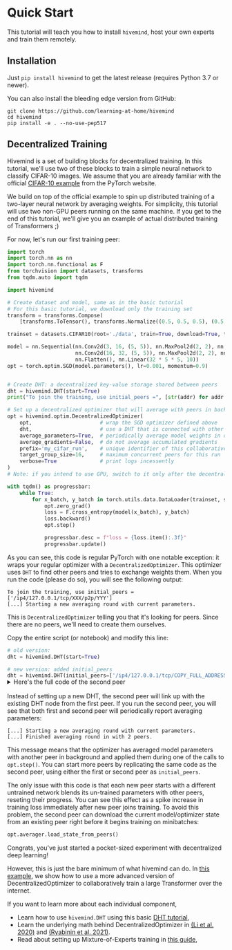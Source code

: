 # Quick Start

This tutorial will teach you how to install `hivemind`, host your own experts and train them remotely.

## Installation

Just `pip install hivemind` to get the latest release (requires Python 3.7 or newer). 

You can also install the bleeding edge version from GitHub:

```
git clone https://github.com/learning-at-home/hivemind
cd hivemind
pip install -e . --no-use-pep517
```
 
## Decentralized Training

Hivemind is a set of building blocks for decentralized training.
In this tutorial, we'll use two of these blocks to train a simple neural network to classify CIFAR-10 images.
We assume that you are already familiar with the official [CIFAR-10 example](https://pytorch.org/tutorials/beginner/blitz/cifar10_tutorial.html)
from the PyTorch website.

We build on top of the official example to spin up distributed training of a two-layer neural network by averaging weights.
For simplicity, this tutorial will use two non-GPU peers running on the same machine. If you get to the end of this
tutorial, we'll give you an example of actual distributed training of Transformers ;)

For now, let's run our first training peer:
```python
import torch
import torch.nn as nn
import torch.nn.functional as F
from torchvision import datasets, transforms
from tqdm.auto import tqdm

import hivemind

# Create dataset and model, same as in the basic tutorial
# For this basic tutorial, we download only the training set
transform = transforms.Compose(
    [transforms.ToTensor(), transforms.Normalize((0.5, 0.5, 0.5), (0.5, 0.5, 0.5))])

trainset = datasets.CIFAR10(root='./data', train=True, download=True, transform=transform)

model = nn.Sequential(nn.Conv2d(3, 16, (5, 5)), nn.MaxPool2d(2, 2), nn.ReLU(),
                      nn.Conv2d(16, 32, (5, 5)), nn.MaxPool2d(2, 2), nn.ReLU(),
                      nn.Flatten(), nn.Linear(32 * 5 * 5, 10))
opt = torch.optim.SGD(model.parameters(), lr=0.001, momentum=0.9)


# Create DHT: a decentralized key-value storage shared between peers
dht = hivemind.DHT(start=True)
print("To join the training, use initial_peers =", [str(addr) for addr in dht.get_visible_maddrs()])

# Set up a decentralized optimizer that will average with peers in background
opt = hivemind.optim.DecentralizedOptimizer(
    opt,                      # wrap the SGD optimizer defined above
    dht,                      # use a DHT that is connected with other peers
    average_parameters=True,  # periodically average model weights in opt.step
    average_gradients=False,  # do not average accumulated gradients
    prefix='my_cifar_run',    # unique identifier of this collaborative run
    target_group_size=16,     # maximum concurrent peers for this run
    verbose=True              # print logs incessently
)
# Note: if you intend to use GPU, switch to it only after the decentralized optimizer is created

with tqdm() as progressbar:
    while True:
        for x_batch, y_batch in torch.utils.data.DataLoader(trainset, shuffle=True, batch_size=256):
            opt.zero_grad()
            loss = F.cross_entropy(model(x_batch), y_batch)
            loss.backward()
            opt.step()

            progressbar.desc = f"loss = {loss.item():.3f}"
            progressbar.update()
```


As you can see, this code is regular PyTorch with one notable exception: it wraps your regular optimizer with a
`DecentralizedOptimizer`. This optimizer uses `DHT` to find other peers and tries to exchange weights them. When you run
the code (please do so), you will see the following output:

```shell
To join the training, use initial_peers = ['/ip4/127.0.0.1/tcp/XXX/p2p/YYY']
[...] Starting a new averaging round with current parameters.
```

This is `DecentralizedOptimizer` telling you that it's looking for peers. Since there are no peers, we'll need to create 
them ourselves.

Copy the entire script (or notebook) and modify this line:

```python
# old version:
dht = hivemind.DHT(start=True)

# new version: added initial_peers
dht = hivemind.DHT(initial_peers=['/ip4/127.0.0.1/tcp/COPY_FULL_ADDRESS_FROM_PEER1_OUTPUTS'], start=True)
```
<details style="margin-top:-16px; margin-bottom: 16px;">
  <summary>Here's the full code of the second peer</summary>

```python
import torch
import torch.nn as nn
import torch.nn.functional as F
from torchvision import datasets, transforms
from tqdm.auto import tqdm

import hivemind

# Create dataset and model, same as in the basic tutorial
# For this basic tutorial, we download only the training set
transform = transforms.Compose(
    [transforms.ToTensor(), transforms.Normalize((0.5, 0.5, 0.5), (0.5, 0.5, 0.5))])

trainset = datasets.CIFAR10(root='./data', train=True, download=True, transform=transform)

model = nn.Sequential(nn.Conv2d(3, 16, (5, 5)), nn.MaxPool2d(2, 2), nn.ReLU(),
                      nn.Conv2d(16, 32, (5, 5)), nn.MaxPool2d(2, 2), nn.ReLU(),
                      nn.Flatten(), nn.Linear(32 * 5 * 5, 10))
opt = torch.optim.SGD(model.parameters(), lr=0.001, momentum=0.9)

# Create DHT: a decentralized key-value storage shared between peers
dht = hivemind.DHT(initial_peers=[COPY_FROM_ANOTHER_PEER_OUTPUTS], start=True)
print("To join the training, use initial_peers =", [str(addr) for addr in dht.get_visible_maddrs()])

# Set up a decentralized optimizer that will average with peers in background
opt = hivemind.optim.DecentralizedOptimizer(
    opt,                      # wrap the SGD optimizer defined above
    dht,                      # use a DHT that is connected with other peers
    average_parameters=True,  # periodically average model weights in opt.step
    average_gradients=False,  # do not average accumulated gradients
    prefix='my_cifar_run',    # unique identifier of this collaborative run
    target_group_size=16,     # maximum concurrent peers for this run
    verbose=True              # print logs incessently
)

opt.averager.load_state_from_peers()

# Note: if you intend to use GPU, switch to it only after the decentralized optimizer is created
with tqdm() as progressbar:
    while True:
        for x_batch, y_batch in torch.utils.data.DataLoader(trainset, shuffle=True, batch_size=256):
            opt.zero_grad()
            loss = F.cross_entropy(model(x_batch), y_batch)
            loss.backward()
            opt.step()

            progressbar.desc = f"loss = {loss.item():.3f}"
            progressbar.update()
```
</details>


Instead of setting up a new DHT, the second peer will link up with the existing DHT node from the first peer.
If you run the second peer, you will see that both first and second peer will periodically report averaging parameters:

```shell
[...] Starting a new averaging round with current parameters.
[...] Finished averaging round in with 2 peers.
```

This message means that the optimizer has averaged model parameters with another peer in background and applied them
during one of the calls to `opt.step()`. You can start more peers by replicating the same code as the second peer,
using either the first or second peer as `initial_peers`.

The only issue with this code is that each new peer starts with a different untrained network blends its un-trained
parameters with other peers, reseting their progress. You can see this effect as a spike increase in training loss
immediately after new peer joins training. To avoid this problem, the second peer can download the
current model/optimizer state from an existing peer right before it begins training on minibatches:
```python
opt.averager.load_state_from_peers()
```

Congrats, you've just started a pocket-sized experiment with decentralized deep learning!

However, this is just the bare minimum of what hivemind can do. In [this example](https://github.com/learning-at-home/hivemind/tree/master/examples/albert),
we show how to use a more advanced version of DecentralizedOptimizer to collaboratively train a large Transformer over the internet.

If you want to learn more about each individual component,
- Learn how to use `hivemind.DHT` using this basic [DHT tutorial](https://learning-at-home.readthedocs.io/en/latest/user/dht.html),
- Learn the underlying math behind DecentralizedOptimizer in
  [(Li et al. 2020)](https://arxiv.org/abs/2005.00124) and [(Ryabinin et al. 2021)](https://arxiv.org/abs/2103.03239).
- Read about setting up Mixture-of-Experts training in [this guide](https://learning-at-home.readthedocs.io/en/latest/user/moe.html),
 
